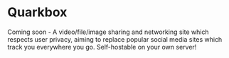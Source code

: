 # Quarkbox
Coming soon - A video/file/image sharing and networking site which respects user privacy, aiming to replace popular social media sites which track you everywhere you go. Self-hostable on your own server!
